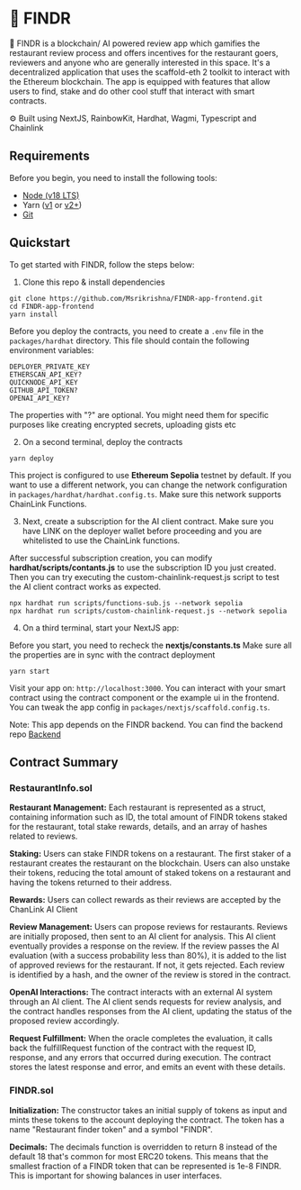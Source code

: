 # 🍴 FINDR

🧪 FINDR is a blockchain/ AI powered review app which gamifies the restaurant review process and offers incentives for the restaurant goers, reviewers and anyone who are generally interested in this space. It's a decentralized application that uses the scaffold-eth 2 toolkit to interact with the Ethereum blockchain. The app is equipped with features that allow users to find, stake and do other cool stuff that interact with smart contracts.

⚙️ Built using NextJS, RainbowKit, Hardhat, Wagmi, Typescript and Chainlink


## Requirements

Before you begin, you need to install the following tools:

- [Node (v18 LTS)](https://nodejs.org/en/download/)
- Yarn ([v1](https://classic.yarnpkg.com/en/docs/install/) or [v2+](https://yarnpkg.com/getting-started/install))
- [Git](https://git-scm.com/downloads)

## Quickstart

To get started with FINDR, follow the steps below:

1. Clone this repo & install dependencies



```
git clone https://github.com/Msrikrishna/FINDR-app-frontend.git
cd FINDR-app-frontend
yarn install
```

Before you deploy the contracts, you need to create a `.env` file in the `packages/hardhat` directory. This file should contain the following environment variables:

```
DEPLOYER_PRIVATE_KEY
ETHERSCAN_API_KEY?
QUICKNODE_API_KEY
GITHUB_API_TOKEN?
OPENAI_API_KEY?
```

The properties with "?" are optional. You might need them for specific purposes like creating encrypted secrets, uploading gists etc


2. On a second terminal, deploy the contracts

```
yarn deploy
```

This project is configured to use **Ethereum Sepolia** testnet by default. If you want to use a different network, you can change the network configuration in `packages/hardhat/hardhat.config.ts`.
Make sure this network supports ChainLink Functions.


3. Next, create a subscription for the AI client contract. Make sure you have LINK on the deployer wallet before proceeding 
and you are whitelisted to use the ChainLink functions.

After successful subscription creation, you can modify **hardhat/scripts/contants.js** to use the subscription ID you just created.
Then you can try executing the custom-chainlink-request.js script to test the AI client contract works as expected.

```
npx hardhat run scripts/functions-sub.js --network sepolia
npx hardhat run scripts/custom-chainlink-request.js --network sepolia

```


4. On a third terminal, start your NextJS app:

Before you start, you need to recheck the **nextjs/constants.ts** Make sure all the properties are in sync with the contract deployment


```
yarn start
```

Visit your app on: `http://localhost:3000`. You can interact with your smart contract using the contract component or the example ui in the frontend. You can tweak the app config in `packages/nextjs/scaffold.config.ts`.


Note: This app depends on the FINDR backend. You can find the backend repo [Backend](https://github.com/Msrikrishna/FINDR-app-backend)





[//]: # (## Deploying your NextJS App)

[//]: # ()
[//]: # (You can deploy your NextJS app to a hosting provider like Vercel or Netlify. Before deploying, make sure to build your app using `yarn build`. After building, you can deploy the `packages/nextjs/out` directory to your hosting provider.)

## Contract Summary

### RestaurantInfo.sol
**Restaurant Management:** Each restaurant is represented as a struct, containing information such as ID, the total amount of FINDR tokens staked for the restaurant, total stake rewards, details, and an array of hashes related to reviews.

**Staking:** Users can stake FINDR tokens on a restaurant. The first staker of a restaurant creates the restaurant on the blockchain. Users can also unstake their tokens, reducing the total amount of staked tokens on a restaurant and having the tokens returned to their address.

**Rewards:** Users can collect rewards as their reviews are accepted by the ChanLink AI Client

**Review Management:** Users can propose reviews for restaurants. Reviews are initially proposed, then sent to an AI client for analysis. This AI client eventually provides a response on the review. If the review passes the AI evaluation (with a success probability less than 80%), it is added to the list of approved reviews for the restaurant. If not, it gets rejected. Each review is identified by a hash, and the owner of the review is stored in the contract.

**OpenAI Interactions:** The contract interacts with an external AI system through an AI client. The AI client sends requests for review analysis, and the contract handles responses from the AI client, updating the status of the proposed review accordingly.

**Request Fulfillment:** When the oracle completes the evaluation, it calls back the fulfillRequest function of the contract with the request ID, response, and any errors that occurred during execution. The contract stores the latest response and error, and emits an event with these details.

### FINDR.sol
**Initialization:** The constructor takes an initial supply of tokens as input and mints these tokens to the account deploying the contract. The token has a name "Restaurant finder token" and a symbol "FINDR".

**Decimals:** The decimals function is overridden to return 8 instead of the default 18 that's common for most ERC20 tokens. This means that the smallest fraction of a FINDR token that can be represented is 1e-8 FINDR. This is important for showing balances in user interfaces.

